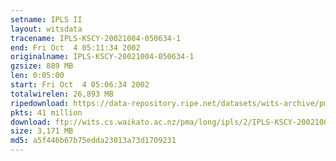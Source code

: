 ```yaml
---
setname: IPLS II
layout: witsdata
tracename: IPLS-KSCY-20021004-050634-1
end: Fri Oct  4 05:11:34 2002
originalname: IPLS-KSCY-20021004-050634-1
gzsize: 889 MB
len: 0:05:00
start: Fri Oct  4 05:06:34 2002
totalwirelen: 26,893 MB
ripedownload: https://data-repository.ripe.net/datasets/wits-archive/pma/long/ipls/2/IPLS-KSCY-20021004-050634-1.gz
pkts: 41 million
download: ftp://wits.cs.waikato.ac.nz/pma/long/ipls/2/IPLS-KSCY-20021004-050634-1.gz
size: 3,171 MB
md5: a5f446b67b75edda23013a73d1709231
---
```

